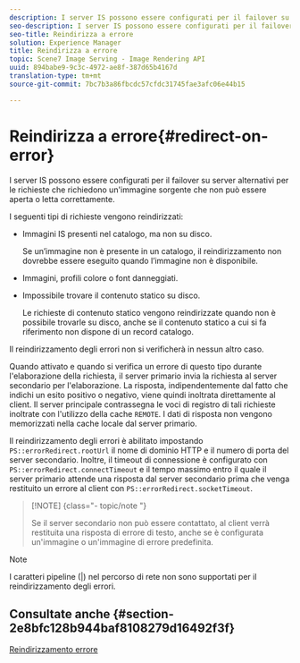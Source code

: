 ```yaml
---
description: I server IS possono essere configurati per il failover su server alternativi per le richieste che richiedono un'immagine sorgente che non può essere aperta o letta correttamente.
seo-description: I server IS possono essere configurati per il failover su server alternativi per le richieste che richiedono un'immagine sorgente che non può essere aperta o letta correttamente.
seo-title: Reindirizza a errore
solution: Experience Manager
title: Reindirizza a errore
topic: Scene7 Image Serving - Image Rendering API
uuid: 894babe9-9c3c-4972-ae8f-387d65b4167d
translation-type: tm+mt
source-git-commit: 7bc7b3a86fbcdc57cfdc31745fae3afc06e44b15

---
```



# Reindirizza a errore{#redirect-on-error}

I server IS possono essere configurati per il failover su server alternativi per le richieste che richiedono un&#39;immagine sorgente che non può essere aperta o letta correttamente.

I seguenti tipi di richieste vengono reindirizzati:

* Immagini IS presenti nel catalogo, ma non su disco.

   Se un’immagine non è presente in un catalogo, il reindirizzamento non dovrebbe essere eseguito quando l’immagine non è disponibile.

* Immagini, profili colore o font danneggiati.
* Impossibile trovare il contenuto statico su disco.

   Le richieste di contenuto statico vengono reindirizzate quando non è possibile trovarle su disco, anche se il contenuto statico a cui si fa riferimento non dispone di un record catalogo.

Il reindirizzamento degli errori non si verificherà in nessun altro caso.

Quando attivato e quando si verifica un errore di questo tipo durante l&#39;elaborazione della richiesta, il server primario invia la richiesta al server secondario per l&#39;elaborazione. La risposta, indipendentemente dal fatto che indichi un esito positivo o negativo, viene quindi inoltrata direttamente al client. Il server principale contrassegna le voci di registro di tali richieste inoltrate con l&#39;utilizzo della cache `REMOTE`. I dati di risposta non vengono memorizzati nella cache locale dal server primario.

Il reindirizzamento degli errori è abilitato impostando `PS::errorRedirect.rootUrl` il nome di dominio HTTP e il numero di porta del server secondario. Inoltre, il timeout di connessione è configurato con `PS::errorRedirect.connectTimeout` e il tempo massimo entro il quale il server primario attende una risposta dal server secondario prima che venga restituito un errore al client con `PS::errorRedirect.socketTimeout`.

>[!NOTE] {class=&quot;- topic/note &quot;}
>
>Se il server secondario non può essere contattato, al client verrà restituita una risposta di errore di testo, anche se è configurata un&#39;immagine o un&#39;immagine di errore predefinita.

>[!NOTE]
>
>I caratteri pipeline (|) nel percorso di rete non sono supportati per il reindirizzamento degli errori.

## Consultate anche {#section-2e8bfc128b944baf8108279d16492f3f}

[Reindirizzamento errore](../../../is-api/image-serving-api-ref/c-configuration-and-administration/c-server-settings/r-error-redirection.md#reference-268b1bf6ce1b44bb979727c6f5daf1ac)
